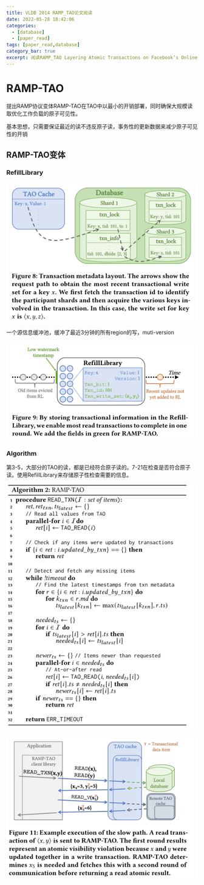 ```yaml
---
title: VLDB 2014 RAMP_TAO论文阅读
date: 2022-05-28 18:42:06
categories:
  - [database]
  - [paper_read]
tags: [paper_read,database]
category_bar: true
excerpt: 阅读RAMP_TAO Layering Atomic Transactions on Facebook’s Online TAO Data Store笔记，接着上篇RAMP的思路继续。
---
```


# RAMP-TAO

提出RAMP协议变体RAMP-TAO在TAO中以最小的开销部署，同时确保大规模读取优化工作负载的原子可见性。

基本思想，只需要保证最近的读不违反原子读，事务性的更新数据来减少原子可见性的开销

## RAMP-TAO变体

### RefillLibrary

![TAO cache示意图](./ramp-tao/image-20220527191318356.png)

一个源信息缓冲池，缓冲了最近3分钟的所有region的写，muti-version

![RefillLibrary示意图](./ramp-tao/image-20220527165757240.png)

### Algorithm

第3-5，大部分的TAO的读，都是已经符合原子读的。7-21在检查是否符合原子读。使用RefillLibrary来存储原子性检查需要的信息。

![RAMP-TAO 伪代码](./ramp-tao/image-20220527165211747.png)

![TAO事务流程](./ramp-tao/image-20220527170858839.png)


